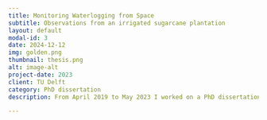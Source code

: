 ```yaml
---
title: Monitoring Waterlogging from Space
subtitle: Observations from an irrigated sugarcane plantation
layout: default
modal-id: 3
date: 2024-12-12
img: golden.png
thumbnail: thesis.png
alt: image-alt
project-date: 2023
client: TU Delft
category: PhD dissertation
description: From April 2019 to May 2023 I worked on a PhD dissertation to unravel how to monitor waterlogging in agriculture from space and understand the impact on soil health and crop productivity. This led to a four peer reviewed articles and <a href="https://pure.tudelft.nl/ws/portalfiles/portal/150384414/dissertation_den_besten.pdf">a dissertation</a> supervised by Dr. Richard de Jeu, Prof. Susan Steele-Dunne, and Prof. Pieter van der Zaag.

---
```

